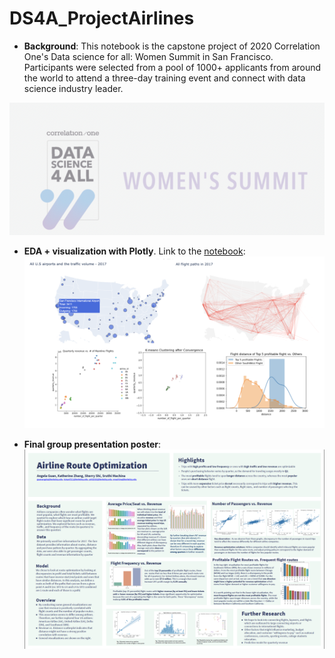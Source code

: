 # DS4A_ProjectAirlines

- **Background**:  This notebook is the capstone project of 2020 Correlation One's Data science for all: Women Summit in San Francisco. Participants were selected from a pool of 1000+ applicants from around the world to attend a three-day training event and connect with data science industry leader. 

![DS4A](https://github.com/Katherine511/DS4A_ProjectAirlines/blob/master/DS4A_logo.png)

- **EDA + visualization with Plotly**. Link to the [notebook](https://github.com/Katherine511/DS4A_ProjectAirlines/blob/master/Katherine_DS4A_Airlines.ipynb): ![plots](https://github.com/Katherine511/DS4A_ProjectAirlines/blob/master/summary_plots.png)

- **Final group presentation poster**: ![poster](https://github.com/Katherine511/DS4A_ProjectAirlines/blob/master/poster.png)
